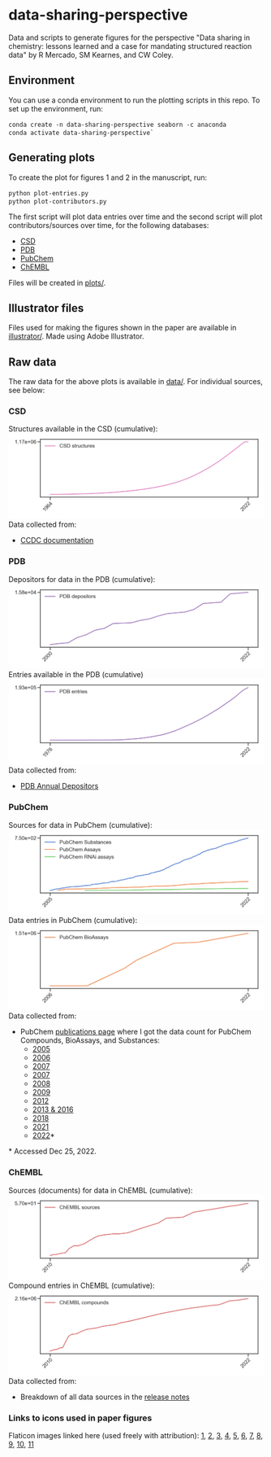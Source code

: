 # data-sharing-perspective
Data and scripts to generate figures for the perspective "Data sharing in chemistry: lessons learned and a case for mandating structured reaction data" by R Mercado, SM Kearnes, and CW Coley.

## Environment
You can use a conda environment to run the plotting scripts in this repo. To set up the environment, run:
```
conda create -n data-sharing-perspective seaborn -c anaconda
conda activate data-sharing-perspective`
```

## Generating plots
To create the plot for figures 1 and 2 in the manuscript, run:
```
python plot-entries.py
python plot-contributors.py
```

The first script will plot data entries over time and the second script will plot contributors/sources over time, for the following databases:
* [CSD](https://www.ccdc.cam.ac.uk/solutions/software/csd/)
* [PDB](https://www.rcsb.org/)
* [PubChem](https://pubchem.ncbi.nlm.nih.gov/)
* [ChEMBL](https://www.ebi.ac.uk/chembl/)

Files will be created in [plots/](./plots/).

## Illustrator files
Files used for making the figures shown in the paper are available in [illustrator/](./illustrator/). Made using Adobe Illustrator.

## Raw data
The raw data for the above plots is available in [data/](./data/). For individual sources, see below:

### CSD
Structures available in the CSD (cumulative):
![CSD structures](./plots/csd-structures.png)
Data collected from:
* [CCDC documentation](https://www.ccdc.cam.ac.uk/media/Documentation/9DA399C5-90F8-478E-9C41-EAFD1868ED31/9da399c590f8478e9c41eafd1868ed31.pdf)

### PDB
Depositors for data in the PDB (cumulative):
![PDB depositors](./plots/pdb-depositors.png)
Entries available in the PDB (cumulative)
![PDB entries](./figures/pdb-entries.png)
Data collected from:
* [PDB Annual Depositors](https://www.wwpdb.org/stats/deposition)

### PubChem
Sources for data in PubChem (cumulative):
![PubChem sources](./plots/pubchem-sources.png)
Data entries in PubChem (cumulative):
![PubChem BioAssays](./plots/pubchem-count.png)
Data collected from:
* PubChem [publications page](https://pubchem.ncbi.nlm.nih.gov/docs/publications) where I got the data count for PubChem Compounds, BioAssays, and Substances:
  - [2005](https://www.genome.gov/15014443/2005-release-nih-nationwide-network-of-molecular-libraries-screening-centers)
  - [2006](http://triggered.edina.clockss.org/ServeContent?url=http%3A%2F%2Fmolinterv.aspetjournals.org%2Fcontent%2F6%2F5%2F240.full.pdf%2Bhtml)
  - [2007](https://bmcbioinformatics.biomedcentral.com/articles/10.1186/1471-2105-9-401)
  - [2007](https://chempedia.info/info/nih_molecular_libraries_roadmap_initiative/)
  - [2008](https://www.sciencedirect.com/science/article/abs/pii/S1574140008000121?via%3Dihub)
  - [2009](https://academic.oup.com/nar/article/37/suppl_2/W623/1155303?login=false)
  - [2012](https://academic.oup.com/nar/article/40/D1/D400/2903189?login=false#55480751)
  - [2013 & 2016](https://academic.oup.com/nar/article/45/D1/D955/2605812?login=false)
  - [2018](https://academic.oup.com/nar/article/47/D1/D1102/5146201?login=false)
  - [2021](https://academic.oup.com/nar/article/49/D1/D1388/5957164?login=false)
  - [2022](https://pubchem.ncbi.nlm.nih.gov/docs/statistics)\*

\* Accessed Dec 25, 2022.

### ChEMBL
Sources (documents) for data in ChEMBL (cumulative):
![ChEMBL documents](./plots/chembl-sources.png)
Compound entries in ChEMBL (cumulative):
![ChEMBL compounds](./plots/chembl-compounds.png)
Data collected from:
* Breakdown of all data sources in the [release notes](https://chembl.gitbook.io/chembl-interface-documentation/downloads)

### Links to icons used in paper figures
Flaticon images linked here (used freely with attribution): [1](https://www.flaticon.com/free-icon/data-science_9850843), [2](https://www.flaticon.com/free-icon/laptop_9006060?term=translator&page=1&position=94&origin=search&related_id=9006060), [3](https://www.flaticon.com/free-icon/aggregation_9850779), [4](https://www.flaticon.com/free-icon/big-data_9872410), [5](https://www.flaticon.com/free-icon/cloud-database_8637228), [6](https://www.flaticon.com/free-icon/document_2140758?related_id=2140758), [7](https://www.flaticon.com/free-icon/loupe_751463?term=magnifying+glass&page=1&position=1&origin=search&related_id=751463), [8](https://www.flaticon.com/free-icon/data-science_7760592), [9](https://www.flaticon.com/free-icon/unstructured-data_9850860?related_id=9850860&origin=search), [10](https://www.flaticon.com/free-icon/robot_9151271?related_id=9151271), [11](https://www.flaticon.com/free-icon/laboratory_250181?term=scientist&page=1&position=5&origin=search&related_id=250181)
